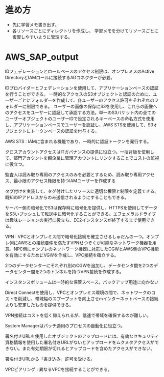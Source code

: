 # 進め方
- 先に学習メモ書き出す。
- 各リソースごとにディレクトリを作成し、 学習メモを分けてリソースごとに復習しやすいように管理する。

# AWS_SAP_output

IDフェデレーションとロールベースのアクセス制限は、オンプレミスのActive DirectoryとIAMロールに接続するADコネクターが必要。

IDプロバイダーとフェデレーションを使用して、アプリケーションベースの認証を行うことができる。
一時的なアクセスのS3オブジェクトと認証のために、ユーザーごとにフォルダーを作成して、各ユーザーのアクセス許可をそれぞれのフォルダーに制限できる。
ユーザーの画像の保存にS3を使用し、これらの画像へのアクセスをユーザーに認証して承認する方法。単一のS3バケット内の全てのユーザーオブジェクトのユーザーIDで設定されるキーベースの命名方式を使用し、アプリケーションベースでユーザーを認証し、AWS STSを使用して、S3オブジェクトにトークンベースの認証を付与する。

AWS STS : IAMに含まれる機能であり、一時的に認証トークンを発行する。

クロスアカウントアクセスはITガバナンスの提供に役立つ。一括背級を使用して、部門アカウントを親企業に管理アカウントにリンクすることでコストの監視に役立つ。

監査人は読み取り専用のアクセスのみを必要とするため、読み取り専用アクセス、最小限のアクセス権限を持つIAMユーザーを作成する

タグ付けを実装して、タグ付けしたリソースに適切な権限と制限を定義できる。既知のIPアドレスからのみ送信されるようにすることもできる。

サーバー側の暗号化でS3は保存時に暗号化を提供し、HTTPSを使用してデータをS3いプッシュして転送中に暗号化することができる。エフェメラルドライブは趣味レーションの実行に役立ち、EC2インスタンスが終了するまで使用できる。

VPN : VPCとオンプレミス間で暗号化接続を確立させるしゅだんの一つ。オンプレ側にAWSとの接続要件を満たすVPNせつぞくが可能なネットワーク機器を用意。NPC側にオンプレのネットワーク機器に対応したCGWとAWS側のVPC機能を有効にするためにVGWを作成し、VPC接続を確立する。

2つのデータセンターにそれぞれ別のCGWを追加し、データセンタ間を2つのデータセンター間を2つのトンネルを持つVPN接続を作成する。

インスタンスボリュームは一時的な保管スペース。バックアップ用途に向かない

Direct Connectを使用し、VPCとオンプレミス環境の間で、ネットワークのコストを削減し、帯域幅のスプープットを向上させmインターネットベースの接続よりも安定したものを提供できる。

VPN接続はコストを低く抑えられるが、低速で帯域を確保するのが難しい。

System Managerはパッチ適用のプロセスの自動化に役立つ。

署名付きURLを使用したオブジェクトのアップロードには、有効なセキュリティ資格情報を使用した署名付きURLがないとアップロードをムクメタアクセスができない。また有効期限が切れるとアップロードを含めたアクセスができない。

署名付きURLから「書き込み」許可を受ける。

VPCピアリング : 異なるVPCを接続することができる。
